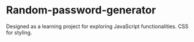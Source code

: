 # Random-password-generator
Designed as a learning project for exploring JavaScript functionalities.
CSS for styling.
